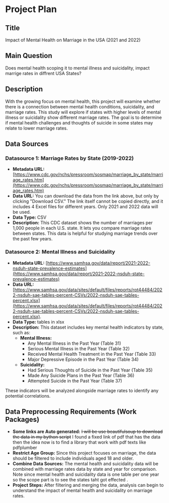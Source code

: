 # Project Plan

## Title
Impact of Mental Health on Marriage in the USA (2021  and 2022)

## Main Question
Does mental health scoping it to mental illness and suicidality, impact marrige rates in diffrent USA States?

## Description
With the growing focus on mental health, this project will examine whether there is a connection between mental health conditions, suicidality, and marriage rates. This study will explore if states with higher levels of mental illness or suicidality show different marriage rates. The goal is to determine if mental health challenges and thoughts of suicide in some states may relate to lower marriage rates.

## Data Sources

### Datasource 1: Marriage Rates by State (2019-2022)
- **Metadata URL:** [https://www.cdc.gov/nchs/pressroom/sosmap/marriage_by_state/marriage_rates.htm](https://www.cdc.gov/nchs/pressroom/sosmap/marriage_by_state/marriage_rates.htm)
- **Data URL:** You can download the data from the link above, but only by clicking "Download CSV." The link itself cannot be copied directly, and it includes 4 Excel files for different years. Only  2021 and 2022 data will be used.
- **Data Type:** CSV
- **Description:** This CDC dataset shows the number of marriages per 1,000 people in each U.S. state. It lets you compare marriage rates between states. This data is helpful for studying marriage trends over the past few years.

### Datasource 2: Mental Illness and Suicidality
- **Metadata URL:** [https://www.samhsa.gov/data/report/2021-2022-nsduh-state-prevalence-estimates](https://www.samhsa.gov/data/report/2021-2022-nsduh-state-prevalence-estimates)
- **Data URL:** [https://www.samhsa.gov/data/sites/default/files/reports/rpt44484/2022-nsduh-sae-tables-percent-CSVs/2022-nsduh-sae-tables-percent.xlsx](https://www.samhsa.gov/data/sites/default/files/reports/rpt44484/2022-nsduh-sae-tables-percent-CSVs/2022-nsduh-sae-tables-percent.xlsx).
- **Data Type:** tables in xlsx
- **Description:** This dataset includes key mental health indicators by state, such as:
  - **Mental Illness:**
    - Any Mental Illness in the Past Year (Table 31)
    - Serious Mental Illness in the Past Year (Table 32)
    - Received Mental Health Treatment in the Past Year (Table 33)
    - Major Depressive Episode in the Past Year (Table 34)
  - **Suicidality:**
    - Had Serious Thoughts of Suicide in the Past Year (Table 35)
    - Made Any Suicide Plans in the Past Year (Table 36)
    - Attempted Suicide in the Past Year (Table 37)

These indicators will be analyzed alongside marriage rates to identify any potential correlations.

## Data Preprocessing Requirements (Work Packages)
- **Some links are Auto generated:** ~~I will be use beautifulsoup to download the data in my bython script~~ I found a fixed link of pdf that has the data then the idea now is to find a library that work with pdf texts like pdfplumber
- **Restrict Age Group:** Since this project focuses on marriage, the data should be filtered to include individuals aged 18 and older.
- **Combine Data Sources:** The mental health and suicidality data will be combined with marriage rates data by state and year for comparison.
Note since mental health and suicidality data is one table per one year so the scope part is to see the states taht got effected .
- **Project Steps:** After filtering and merging the data, analysis can begin to understand the impact of mental health and suicidality on marriage rates.
